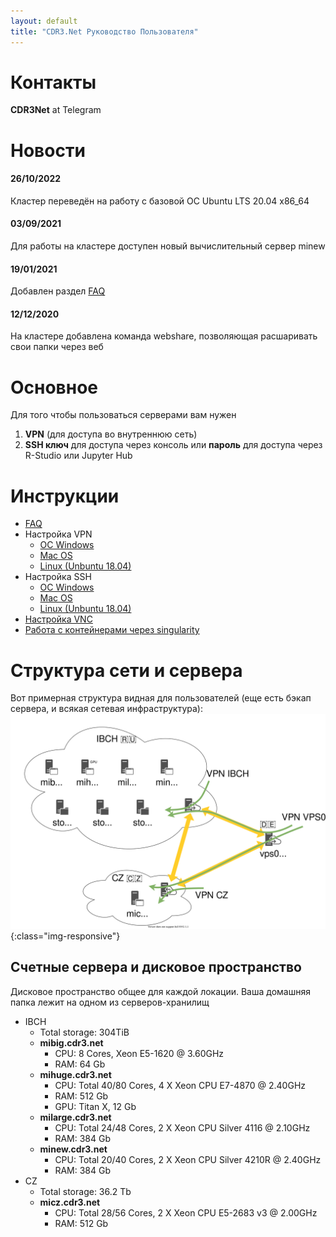 ```yaml
---
layout: default
title: "CDR3.Net Руководство Пользователя"
---
```

# Контакты
**CDR3Net** at Telegram
# Новости
#### 26/10/2022
Кластер переведён на работу с базовой ОС Ubuntu LTS 20.04 x86_64
#### 03/09/2021
Для работы на кластере доступен новый вычислительный сервер minew
#### 19/01/2021
Добавлен раздел [FAQ](./faq/faq.html)
#### 12/12/2020
На кластере добавлена команда webshare, позволяющая расшаривать свои папки через веб

# Основное 
Для того чтобы пользоваться серверами вам нужен
1. **VPN** (для доступа во внутреннюю сеть)
2. **SSH ключ** для доступа через консоль или **пароль** для доступа через R-Studio или Jupyter Hub

# Инструкции
- [FAQ](./faq/faq.html)
- Настройка VPN
  - [ОС Windows](./vpn/windows.html)
  - [Mac OS](./vpn/macos.html)
  - [Linux (Unbuntu 18.04)](./vpn/linux.html)
- Настройка SSH
  - [ОС Windows](./ssh/windows.html)
  - [Mac OS](./ssh/macos.html)
  - [Linux (Unbuntu 18.04)](./ssh/linux.html)
- [Настройка VNC](./vnc/setup.html)
- [Работа с контейнерами через singularity](./singularity/setup.html)

# Структура сети и сервера
Вот примерная структура видная для пользователей (еще есть бэкап сервера, и всякая сетевая инфраструктура):
![image-title-here](/img/CDR3.Net.Structure.svg){:class="img-responsive"}

## Счетные сервера и дисковое пространство
Дисковое пространство общее для каждой локации. Ваша домашняя папка лежит на одном из серверов-хранилищ
- IBCH
  - Total storage: 304TiB
  - **mibig.cdr3.net**
    - CPU: 8 Cores, Xeon E5-1620 @ 3.60GHz
    - RAM: 64 Gb
  - **mihuge.cdr3.net**
    - CPU: Total 40/80 Cores, 4 X Xeon CPU E7-4870 @ 2.40GHz
    - RAM: 512 Gb
    - GPU: Titan X, 12 Gb 
  - **milarge.cdr3.net**
    - CPU: Total 24/48 Cores, 2 X Xeon CPU Silver 4116 @ 2.10GHz
    - RAM: 384 Gb
  - **minew.cdr3.net**
    - CPU: Total 20/40 Cores, 2 X Xeon CPU Silver 4210R @ 2.40GHz
    - RAM: 384 Gb
- CZ
  - Total storage: 36.2 Tb  
  - **micz.cdr3.net**
    - CPU: Total 28/56 Cores, 2 X Xeon CPU E5-2683 v3 @ 2.00GHz
    - RAM: 512 Gb
